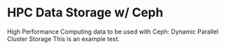 # HPC Data Storage w/ Ceph
High Performance Computing data to be used with Ceph: Dynamic Parallel Cluster Storage
This is an example test.
